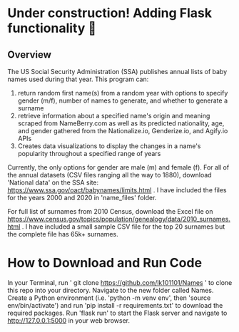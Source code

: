 # Under construction! Adding Flask functionality 🚧

## Overview

The US Social Security Administration (SSA) publishes annual lists of baby names used during that year. This program can:

1. return random first name(s) from a random year with options to specify gender (m/f), number of names to generate, and whether to generate a surname
2. retrieve information about a specified name's origin and meaning scraped from NameBerry.com as well as its predicted nationality, age, and gender gathered from the Nationalize.io, Genderize.io, and Agify.io APIs
3. Creates data visualizations to display the changes in a name's popularity throughout a specified range of years

Currently, the only options for gender are male (m) and female (f).
For all of the annual datasets (CSV files ranging all the way to 1880), download 'National data' on the SSA site: https://www.ssa.gov/oact/babynames/limits.html . I have included the files for the years 2000 and 2020 in 'name_files' folder.

For full list of surnames from 2010 Census, download the Excel file on https://www.census.gov/topics/population/genealogy/data/2010_surnames.html . I have included a small sample CSV file for the top 20 surnames but the complete file has 65k+ surnames.

# How to Download and Run Code

In your Terminal, run ' git clone https://github.com/lk101101/Names ' to clone this repo into your directory. Navigate to the new folder called Names. Create a Python environment (i.e. 'python -m venv env', then 'source env/bin/activate') and run 'pip install -r requirements.txt' to download the required packages. Run 'flask run' to start the Flask server and navigate to http://127.0.0.1:5000 in your web browser. 
